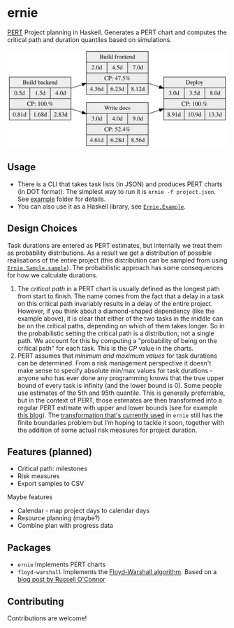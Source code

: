 # ernie

[PERT](https://en.wikipedia.org/wiki/Program_evaluation_and_review_technique) Project planning in Haskell. Generates a PERT chart and computes the critical path and duration quantiles based on simulations.

![docs/example.svg](docs/example.svg)

## Usage

* There is a CLI that takes task lists (in JSON) and produces PERT charts (in DOT format). The simplest way to run it is `ernie -f project.json`. See [example](https://github.com/j-mueller/ernie/tree/main/example) folder for details.
* You can also use it as a Haskell library, see [`Ernie.Example`](https://github.com/j-mueller/ernie/blob/main/src/ernie/lib/Ernie/Example.hs).

## Design Choices

Task durations are entered as PERT estimates, but internally we treat them as probability distributions. As a result we get a distribution of possible realisations of the entire project (this distribution can be sampled from using [`Ernie.Sample.sample`](https://github.com/j-mueller/ernie/blob/main/src/ernie/lib/Ernie/Sample.hs)). The probabilistic approach has some consequences for how we calculate durations.

1. The *critical path* in a PERT chart is usually defined as the longest path from start to finish. The name comes from the fact that a delay in a task on this critical path invariably results in a delay of the entire project. However, if you think about a diamond-shaped dependency (like the example above), it is clear that either of the two tasks in the middle can be on the critical paths, depending on which of them takes longer. So in the probabilistic setting the critical path is a distribution, not a single path. We account for this by computing a "probability of being on the critical path" for each task. This is the _CP_ value in the charts.
2. PERT assumes that *minimum and maximum values* for task durations can be determined. From a risk management perspective it doesn't make sense to specify absolute min/max values for task durations - anyone who has ever done any programming knows that the true upper bound of every task is infinity (and the lower bound is 0). Some people use estimates of the 5th and 95th quantile. This is generally preferrable, but in the context of PERT, those estimates are then transformed into a regular PERT estimate with upper and lower bounds (see for example [this blog](https://towardsdatascience.com/python-scenario-analysis-modeling-expert-estimates-with-the-beta-pert-distribution-22a5e90cfa79)). The [transformation that's currently used](https://github.com/j-mueller/ernie/blob/main/src/ernie/lib/Ernie/PERT.hs#L57-L69) in `ernie` still has the finite boundaries problem but I'm hoping to tackle it soon, together with the addition of some actual risk measures for project duration.

## Features (planned)

* Critical path: milestones
* Risk measures
* Export samples to CSV

Maybe features

* Calendar - map project days to calendar days
* Resource planning (maybe?)
* Combine plan with progress data

## Packages

* `ernie` Implements PERT charts
* `floyd-warshall` Implements the [Floyd-Warshall algorithm](https://en.wikipedia.org/wiki/Floyd%E2%80%93Warshall_algorithm). Based on a [blog post by Russell O'Connor](r6.ca/blog/20110808T035622Z.html)

## Contributing

Contributions are welcome!
